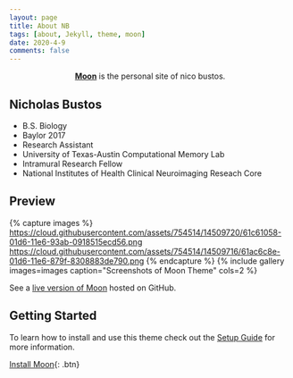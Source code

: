 ```yaml
---
layout: page
title: About NB
tags: [about, Jekyll, theme, moon]
date: 2020-4-9
comments: false
---
```

    
<center><a href="https://nbustos.github.io/nbustos"><b>Moon</b></a> is the personal site of nico bustos.</center>

## Nicholas Bustos
* B.S. Biology 
*   Baylor 2017
* Research Assistant
*   University of Texas-Austin
    Computational Memory Lab
* Intramural Research Fellow
*   National Institutes of Health
    Clinical Neuroimaging Reseach Core


## Preview

{% capture images %}
    https://cloud.githubusercontent.com/assets/754514/14509720/61c61058-01d6-11e6-93ab-0918515ecd56.png
    https://cloud.githubusercontent.com/assets/754514/14509716/61ac6c8e-01d6-11e6-879f-8308883de790.png
{% endcapture %}
{% include gallery images=images caption="Screenshots of Moon Theme" cols=2 %}

See a [live version of Moon](http://taylantatli.github.io/Moon) hosted on GitHub.

## Getting Started

To learn how to install and use this theme check out the [Setup Guide](http://taylantatli.me/Moon/moon-theme/) for more information.
      
[Install Moon](https://github.com/TaylanTatli/Moon){: .btn}
